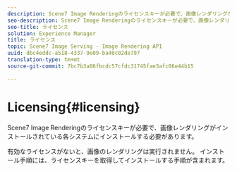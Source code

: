 ```yaml
---
description: Scene7 Image Renderingのライセンスキーが必要で、画像レンダリングがインストールされている各システムにインストールする必要があります。
seo-description: Scene7 Image Renderingのライセンスキーが必要で、画像レンダリングがインストールされている各システムにインストールする必要があります。
seo-title: ライセンス
solution: Experience Manager
title: ライセンス
topic: Scene7 Image Serving - Image Rendering API
uuid: dbc4eddc-a518-4337-9e09-ba40c02de797
translation-type: tm+mt
source-git-commit: 7bc7b3a86fbcdc57cfdc31745fae3afc06e44b15

---
```



# Licensing{#licensing}

Scene7 Image Renderingのライセンスキーが必要で、画像レンダリングがインストールされている各システムにインストールする必要があります。

有効なライセンスがないと、画像のレンダリングは実行されません。 インストール手順には、ライセンスキーを取得してインストールする手順が含まれます。

